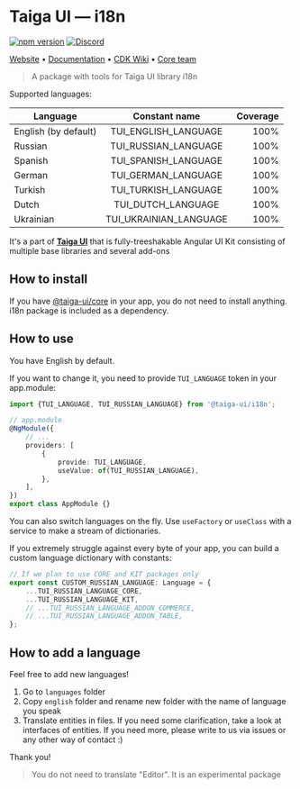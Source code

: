 # Taiga UI — i18n

[![npm version](https://img.shields.io/npm/v/@taiga-ui/cdk.svg)](https://npmjs.com/package/@taiga-ui/i18n)
[![Discord](https://img.shields.io/discord/748677963142135818?color=7289DA&label=%23taiga-ui&logo=discord&logoColor=white)](https://discord.gg/Us8d8JVaTg)

[Website](https://taiga-ui.dev) • [Documentation](https://taiga-ui.dev/getting-started) • [CDK Wiki](https://github.com/TinkoffCreditSystems/taiga-ui/wiki) • [Core team](https://github.com/TinkoffCreditSystems/taiga-ui/#core-team)

<!-- Do not change next line without i18n demo page -->

> A package with tools for Taiga UI library i18n

Supported languages:

| Language             |     Constant name      | Coverage |
| -------------------- | :--------------------: | -------: |
| English (by default) |  TUI_ENGLISH_LANGUAGE  |     100% |
| Russian              |  TUI_RUSSIAN_LANGUAGE  |     100% |
| Spanish              |  TUI_SPANISH_LANGUAGE  |     100% |
| German               |  TUI_GERMAN_LANGUAGE   |     100% |
| Turkish              |  TUI_TURKISH_LANGUAGE  |     100% |
| Dutch                |   TUI_DUTCH_LANGUAGE   |     100% |
| Ukrainian            | TUI_UKRAINIAN_LANGUAGE |     100% |

<!-- Do not change next line without i18n demo page -->

It's a part of [**Taiga UI**](https://github.com/TinkoffCreditSystems/taiga-ui) that is fully-treeshakable Angular UI Kit consisting of multiple base libraries and several add-ons

## How to install

If you have [@taiga-ui/core](https://npmjs.com/package/@taiga-ui/core) in your app, you do not need to install anything. i18n package is included as a dependency.

## How to use

You have English by default.

If you want to change it, you need to provide `TUI_LANGUAGE` token in your app.module:

```ts
import {TUI_LANGUAGE, TUI_RUSSIAN_LANGUAGE} from '@taiga-ui/i18n';

// app.module
@NgModule({
    // ...
    providers: [
        {
            provide: TUI_LANGUAGE,
            useValue: of(TUI_RUSSIAN_LANGUAGE),
        },
    ],
})
export class AppModule {}
```

You can also switch languages on the fly. Use `useFactory` or `useClass` with a service to make a stream of dictionaries.

If you extremely struggle against every byte of your app, you can build a custom language dictionary with constants:

```ts
// If we plan to use CORE and KIT packages only
export const CUSTOM_RUSSIAN_LANGUAGE: Language = {
    ...TUI_RUSSIAN_LANGUAGE_CORE,
    ...TUI_RUSSIAN_LANGUAGE_KIT,
    // ...TUI_RUSSIAN_LANGUAGE_ADDON_COMMERCE,
    // ...TUI_RUSSIAN_LANGUAGE_ADDON_TABLE,
};
```

## How to add a language

Feel free to add new languages!

1. Go to `languages` folder
2. Copy `english` folder and rename new folder with the name of language you speak
3. Translate entities in files. If you need some clarification, take a look at interfaces of entities. If you need more, please write to us via issues or any other way of contact :)

Thank you!

> You do not need to translate "Editor". It is an experimental package
